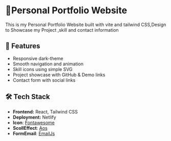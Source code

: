 
# 💼Personal Portfolio Website
This is my Personal Portfolio Website built with vite and tailwind CSS,Design to Showcase my Project ,skill and contact information




## 🚀 Features
- Responsive dark-theme
- Smooth navigation and animation
- Skill icons using simple SVG
- Project showcase with GitHub & Demo links
- Contact form with social links

## 🛠️ Tech Stack
- **Frontend:** React, Tailwind CSS
- **Deployment:** Netlify
- **Icon**: [Fontawesome](https://fontawesome.com/)
- **ScollEffect**: [Aos](https://github.com/michalsnik/aos )
- **FormEmail**: [EmailJs](https://www.emailjs.com/) 
